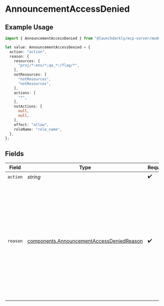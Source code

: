 # AnnouncementAccessDenied

## Example Usage

```typescript
import { AnnouncementAccessDenied } from "@launchdarkly/mcp-server/models/components";

let value: AnnouncementAccessDenied = {
  action: "action",
  reason: {
    resources: [
      "proj/*:env/*;qa_*:/flag/*",
    ],
    notResources: [
      "notResources",
      "notResources",
    ],
    actions: [
      "*",
    ],
    notActions: [
      null,
      null,
    ],
    effect: "allow",
    roleName: "role_name",
  },
};
```

## Fields

| Field                                                                                                                                                                                               | Type                                                                                                                                                                                                | Required                                                                                                                                                                                            | Description                                                                                                                                                                                         | Example                                                                                                                                                                                             |
| --------------------------------------------------------------------------------------------------------------------------------------------------------------------------------------------------- | --------------------------------------------------------------------------------------------------------------------------------------------------------------------------------------------------- | --------------------------------------------------------------------------------------------------------------------------------------------------------------------------------------------------- | --------------------------------------------------------------------------------------------------------------------------------------------------------------------------------------------------- | --------------------------------------------------------------------------------------------------------------------------------------------------------------------------------------------------- |
| `action`                                                                                                                                                                                            | *string*                                                                                                                                                                                            | :heavy_check_mark:                                                                                                                                                                                  | N/A                                                                                                                                                                                                 |                                                                                                                                                                                                     |
| `reason`                                                                                                                                                                                            | [components.AnnouncementAccessDeniedReason](../../models/components/announcementaccessdeniedreason.md)                                                                                              | :heavy_check_mark:                                                                                                                                                                                  | N/A                                                                                                                                                                                                 | {<br/>"role_name": "role_name",<br/>"notActions": [<br/>null,<br/>null<br/>],<br/>"notResources": [<br/>"notResources",<br/>"notResources"<br/>],<br/>"effect": "allow",<br/>"resources": [<br/>"proj/*:env/*;qa_*:/flag/*"<br/>],<br/>"actions": [<br/>"*"<br/>]<br/>} |